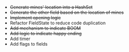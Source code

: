 * ~~Generate mines' location into a HashSet~~
* ~~Generate the other field based on the location of mines~~
* ~~Implement opening logic~~
* Refactor FieldState to reduce code duplication
* ~~Add mechanism to indicate BOOM~~
* ~~Add logic to indicate happy ending~~
* Add timer
* Add flags to fields